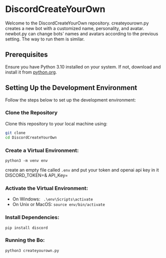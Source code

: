 # DiscordCreateYourOwn

Welcome to the DiscordCreateYourOwn repository. createyourown.py creates a new bot with a customized name, personality, and avatar. newbot.py can change bots' names and avatars according to the previous setting. The way to run them is similar.

## Prerequisites

Ensure you have Python 3.10 installed on your system. If not, download and install it from [python.org](https://www.python.org/).

## Setting Up the Development Environment

Follow the steps below to set up the development environment:

### Clone the Repository

Clone this repository to your local machine using:
```bash
git clone 
cd DiscordCreateYourOwn
```

### Create a Virtual Environment: 
```python3 -m venv env```

create an empty file called ```.env``` and put your token and openai api key in it DISCORD_TOKEN=& API_Key=

### Activate the Virtual Environment:
- On Windows:
  ``` .\env\Scripts\activate```
- On Unix or MacOS:
  ```source env/bin/activate```

### Install Dependencies:
```pip install discord```

### Running the Bo: 
```python3 createyourown.py```

